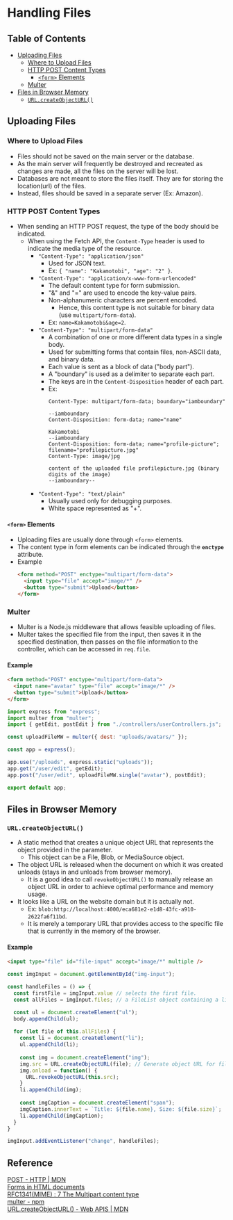 # Handling Files

## Table of Contents
- [Uploading Files](#uploading-files)
  - [Where to Upload Files](#where-to-upload-files)
  - [HTTP POST Content Types](#http-post-content-types)
    - [`<form>` Elements](#form-elements)
  - [Multer](#multer)
- [Files in Browser Memory](#files-in-browser-memory)
  - [`URL.createObjectURL()`](#urlcreateobjecturl)

## Uploading Files
### Where to Upload Files
- Files should not be saved on the main server or the database.
- As the main server will frequently be destroyed and recreated as changes are made, all the files on the server will be lost.
- Databases are not meant to store the files itself. They are for storing the location(url) of the files.
- Instead, files should be saved in a separate server (Ex: Amazon).

### HTTP POST Content Types
- When sending an HTTP POST request, the type of the body should be indicated.
  - When using the Fetch API, the `Content-Type` header is used to indicate the media type of the resource.
    - `"Content-Type": "application/json"`
      - Used for JSON text.
      - Ex: `{ "name": "Kakamotobi", "age": "2" }`.
    - `"Content-Type": "application/x-www-form-urlencoded"`
      - The default content type for form submission.
      - "&" and "=" are used to encode the key-value pairs.
      - Non-alphanumeric characters are percent encoded.
        - Hence, this content type is not suitable for binary data (use `multipart/form-data`).
      - Ex: `name=Kakamotobi&age=2`.
    - `"Content-Type": "multipart/form-data"`
      - A combination of one or more different data types in a single body.
      - Used for submitting forms that contain files, non-ASCII data, and binary data.
      - Each value is sent as a block of data ("body part").
      - A "boundary" is used as a delimiter to separate each part.
      - The keys are in the `Content-Disposition` header of each part.
      - Ex:
        ```
        Content-Type: multipart/form-data; boundary="iamboundary"
        
        --iamboundary
        Content-Disposition: form-data; name="name"
        
        Kakamotobi
        --iamboundary
        Content-Disposition: form-data; name="profile-picture"; filename="profilepicture.jpg"
        Content-Type: image/jpg
        
        content of the uploaded file profilepicture.jpg (binary digits of the image)
        --iamboundary--
        ```
    - `"Content-Type": "text/plain"`
      - Usually used only for debugging purposes.
      - White space represented as "+".
#### `<form>` Elements
- Uploading files are usually done through `<form>` elements.
- The content type in form elements can be indicated through the **`enctype`** attribute.
- Example
  ```html
  <form method="POST" enctype="multipart/form-data">
    <input type="file" accept="image/*" />
    <button type="submit">Upload</button>
  </form>
  ```

### Multer
- Multer is a Node.js middleware that allows feasible uploading of files.
- Multer takes the specified file from the input, then saves it in the specified destination, then passes on the file information to the controller, which can be accessed in `req.file`.
#### Example
```html
<form method="POST" enctype="multipart/form-data">
  <input name="avatar" type="file" accept="image/*" />
  <button type="submit">Upload</button>
</form>
```
```js
import express from "express";
import multer from "multer";
import { getEdit, postEdit } from "./controllers/userControllers.js";

const uploadFileMW = multer({ dest: "uploads/avatars/" });

const app = express();

app.use("/uploads", express.static("uploads"));
app.get("/user/edit", getEdit);
app.post("/user/edit", uploadFileMW.single("avatar"), postEdit);

export default app;
```

## Files in Browser Memory
### `URL.createObjectURL()`
- A static method that creates a unique object URL that represents the object provided in the parameter.
  - This object can be a File, Blob, or MediaSource object.
- The object URL is released when the document on which it was created unloads (stays in and unloads from browser memory).
  - It is a good idea to call `revokeObjectURL()` to manually release an object URL in order to achieve optimal performance and memory usage.
- It looks like a URL on the website domain but it is actually not.
  - Ex: `blob:http://localhost:4000/eca681e2-e1d8-43fc-a910-2622fa6f11bd`.
  - It is merely a temporary URL that provides access to the specific file that is currently in the memory of the browser.
#### Example
```html
<input type="file" id="file-input" accept="image/*" multiple />
```
```js
const imgInput = document.getElementById("img-input");

const handleFiles = () => {
  const firstFile = imgInput.value // selects the first file.
  const allFiles = imgInput.files; // a FileList object containing a list of file objects.

  const ul = document.createElement("ul");
  body.appendChild(ul);
  
  for (let file of this.allFiles) {
    const li = document.createElement("li");
    ul.appendChild(li);
    
    const img = document.createElement("img");
    img.src = URL.createObjectURL(file); // Generate object URL for file and use it to access the file.
    img.onload = function() {
      URL.revokeObjectURL(this.src);
    }
    li.appendChild(img);
    
    const imgCaption = document.createElement("span");
    imgCaption.innerText = `Title: ${file.name}, Size: ${file.size}`;
    li.appendChild(imgCaption);
  }
}

imgInput.addEventListener("change", handleFiles);
```

## Reference
[POST - HTTP | MDN](https://developer.mozilla.org/en-US/docs/Web/HTTP/Methods/POST)  
[Forms in HTML documents](https://www.w3.org/TR/html401/interact/forms.html)  
[RFC1341(MIME) : 7 The Multipart content type](https://www.w3.org/Protocols/rfc1341/7_2_Multipart.html)  
[multer - npm](https://www.npmjs.com/package/multer)  
[URL.createObjectURL() - Web APIS | MDN](https://developer.mozilla.org/en-US/docs/Web/API/URL/createObjectURL)  
